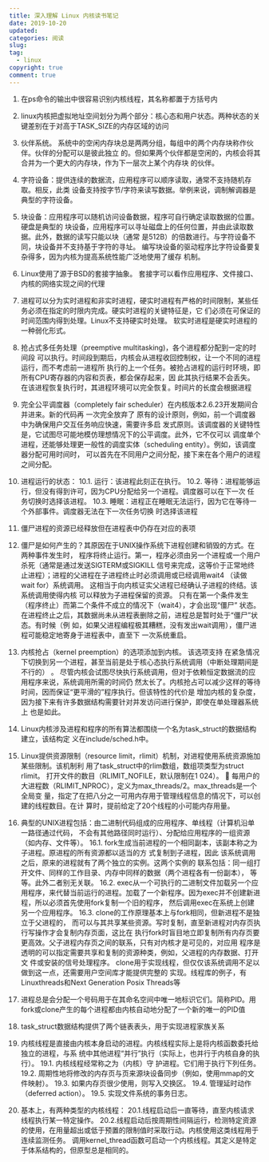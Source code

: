 ```yaml
---
title: 深入理解 Linux 内核读书笔记
date: 2019-10-20
updated:
categories: 阅读
slug:  
tag:
  - linux
copyright: true
comment: true
---
```


1. 在ps命令的输出中很容易识别内核线程，其名称都置于方括号内
2. linux内核把虚拟地址空间划分为两个部分：核心态和用户状态。两种状态的关键差别在于对高于TASK_SIZE的内存区域的访问
3. 伙伴系统。 系统中的空闲内存块总是两两分组，每组中的两个内存块称作伙伴。伙伴的分配可以是彼此独立 的。但如果两个伙伴都是空闲的，内核会将其合并为一个更大的内存块，作为下一层次上某个内存块 的伙伴。
4. 字符设备：提供连续的数据流，应用程序可以顺序读取，通常不支持随机存取。相反，此类 设备支持按字节/字符来读写数据。举例来说，调制解调器是典型的字符设备。
5. 块设备：应用程序可以随机访问设备数据，程序可自行确定读取数据的位置。硬盘是典型的 块设备，应用程序可以寻址磁盘上的任何位置，并由此读取数据。此外，数据的读写只能以块（通常 是512B）的倍数进行。与字符设备不同，块设备并不支持基于字符的寻址。 编写块设备的驱动程序比字符设备要复杂得多，因为内核为提高系统性能广泛地使用了缓存 机制。

6. Linux使用了源于BSD的套接字抽象。 套接字可以看作应用程序、文件接口、内核的网络实现之间的代理

7. 进程可以分为实时进程和非实时进程，硬实时进程有严格的时间限制，某些任务必须在指定的时限内完成。硬实时进程的关键特征是，它 们必须在可保证的时间范围内得到处理。Linux不支持硬实时处理。 软实时进程是硬实时进程的一种弱化形式。
8. 抢占式多任务处理（preemptive multitasking)，各个进程都分配到一定的时间段 可以执行。时间段到期后，内核会从进程收回控制权，让一个不同的进程运行，而不考虑前一进程所 执行的上一个任务。被抢占进程的运行时环境，即所有CPU寄存器的内容和页表，都会保存起来，因 此其执行结果不会丢失。在该进程恢复执行时，其进程环境可以完全恢复。时间片的长度会根据进程
9. 完全公平调度器（completely fair scheduler）在内核版本2.6.23开发期间合并进来。新的代码再 一次完全放弃了 原有的设计原则，例如，前一个调度器中为确保用户交互任务响应快速，需要许多启 发式原则。该调度器的关键特性是，它试图尽可能地模仿理想情况下的公平调度。此外，它不仅可以 调度单个进程，还能够处理更一般性的调度实体（scheduling entity）。例如，该调度器分配可用时间时， 可以首先在不同用户之间分配，接下来在各个用户的进程之间分配。
10. 进程运行的状态：
10.1. 运行：该进程此刻正在执行。
10.2. 等待：进程能够运行，但没有得到许可，因为CPU分配给另一个进程。调度器可以在下一次 任务切换时选择该进程。
10.3. 睡眠：进程正在睡眠无法运行，因为它在等待一个外部事件。调度器无法在下一次任务切换 时选择该进程
11. 僵尸进程的资源已经释放但在进程表中仍存在对应的表项
12. 僵尸是如何产生的？其原因在于UNIX操作系统下进程创建和销毁的方式。在两种事件发生时， 程序将终止运行。第一，程序必须由另一个进程或一个用户杀死（通常是通过发送SIGTERM或SIGKILL 信号来完成，这等价于正常地终止进程）；进程的父进程在子进程终止时必须调用或已经调用wait4 （读做wait for）系统调用。 这相当于向内核证实父进程已经确认子进程的终结。该系统调用使得内核 可以释放为子进程保留的资源。 只有在第一个条件发生（程序终止）而第二个条件不成立的情况下（wait4），才会出现“僵尸” 状态。在进程终止之后，其数据尚未从进程表删除之前，进程总是暂时处于“僵尸”状态。有时候（例 如，如果父进程编程极其糟糕，没有发出wait调用），僵尸进程可能稳定地寄身于进程表中，直至下 一次系统重启。
13. 内核抢占（kernel preemption）的选项添加到内核。 该选项支持 在紧急情况下切换到另一个进程，甚至当前是处于核心态执行系统调用（中断处理期间是不行的） 。 尽管内核会试图尽快执行系统调用，但对于依赖恒定数据流的应用程序来说，系统调用所需的时间仍 然太长了。内核抢占可以减少这样的等待时间，因而保证“更平滑的”程序执行。但该特性的代价是 增加内核的复杂度，因为接下来有许多数据结构需要针对并发访问进行保护，即使在单处理器系统上 也是如此。
14. Linux内核涉及进程和程序的所有算法都围绕一个名为task_struct的数据结构建立，该结构定 义在include/sched.h中。

15. Linux提供资源限制（resource limit，rlimit）机制，对进程使用系统资源施加某些限制。该机制利 用了task_struct中的rlim数组，数组项类型为struct rlimit。
打开文件的数目（RLIMIT_NOFILE，默认限制在1 024）。  每用户的大进程数（RLIMIT_NPROC），定义为max_threads/2。max_threads是一个全局变 量，指定了在把八分之一可用内存用于管理线程信息的情况下，可以创建的线程数目。在计 算时，提前给定了20个线程的小可能内存用量。
16. 典型的UNIX进程包括：由二进制代码组成的应用程序、单线程（计算机沿单一路径通过代码， 不会有其他路径同时运行）、分配给应用程序的一组资源（如内存、文件等）。
16.1. fork生成当前进程的一个相同副本，该副本称之为子进程。原进程的所有资源都以适当的方 式复制到子进程，因此 该系统调用之后，原来的进程就有了两个独立的实例。这两个实例的 联系包括：同一组打开文件、同样的工作目录、内存中同样的数据（两个进程各有一份副本）， 等等。此外二者别无关联。
16.2. exec从一个可执行的二进制文件加载另一个应用程序，来代替当前运行的进程。加载了一个新程序。因为exec并不创建新进程，所以必须首先使用fork复制一个旧的程序， 然后调用exec在系统上创建另一个应用程序。
16.3. clone的工作原理基本上与fork相同，但新进程不是独立于父进程的， 而可以与其共享某些资源。写时复制，直至新进程对内存页执行写操作才会复制内存页面，这比在 执行fork时盲目地立即复制所有内存页要更高效。父子进程内存页之间的联系，只有对内核才是可见的，对应用 程序是透明的可以指定需要共享和复制的资源种类，例如，父进程的内存数据、打开文 件或安装的信号处理程序。 clone用于实现线程，但仅仅该系统调用不足以做到这一点，还需要用户空间库才能提供完整的 实现。线程库的例子，有Linuxthreads和Next Generation Posix Threads等
17. 进程总是会分配一个号码用于在其命名空间中唯一地标识它们。简称PID。用fork或clone产生的每个进程都由内核自动地分配了一个新的唯一的PID值
18. task_struct数据结构提供了两个链表表头，用于实现进程家族关系
19. 内核线程是直接由内核本身启动的进程。内核线程实际上是将内核函数委托给独立的进程，与系 统中其他进程“并行”执行（实际上，也并行于内核自身的执行）。
19.1. 内核线程经常称之为（内核）守 护进程。它们用于执行下列任务。
19.2. 周期性地将修改的内存页与页来源块设备同步（例如，使用mmap的文件映射）。
19.3. 如果内存页很少使用，则写入交换区。
19.4. 管理延时动作（deferred action）。
19.5. 实现文件系统的事务日志。
20. 基本上，有两种类型的内核线程：
20.1.线程启动后一直等待，直至内核请求线程执行某一特定操作。
20.2.线程启动后按周期性间隔运行，检测特定资源的使用，在用量超出或低于预置的限制值时采取行动。内核使用这类线程用于连续监测任务。
调用kernel_thread函数可启动一个内核线程。其定义是特定于体系结构的，但原型总是相同的。
